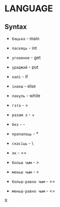 # LANGUAGE 

## Syntax

* `бацька`          - main
* `пасеяць`         - int
* `угнаенне`        - get
* `ураджай`         - put





* `калi`            - if
* `iнакш`           - else
* `пакуль`          - while

* `гэта`            - = 
* `разам з`         - + 
* `без`             - -
* `прапалоць`       - *
* `скасiць`         - \
  
* `як`              - ==
* `больш чым`       - >
* `меньш чым`       - <
* `больш-равно чым` - >=
* `меньш-равно чым` - <=
  
It 
